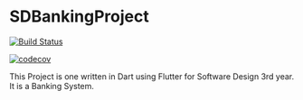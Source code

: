 # SDBankingProject

[![Build Status](https://travis-ci.com/NeoMaja/SDBankingProject.svg?branch=main)](https://travis-ci.com/NeoMaja/SDBankingProject)

[![codecov](https://codecov.io/gh/NeoMaja/SDBankingProject/branch/main/graph/badge.svg?token=6DUTM8PJ70)](https://codecov.io/gh/NeoMaja/SDBankingProject)

This Project is one written in Dart using Flutter for Software Design 3rd year. It is a Banking System. 
